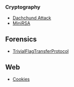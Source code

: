 ### Cryptography
- [Dachchund Attack](./DachshundAttack/)
- [MiniRSA](./miniRSA/)

## Forensics
- [TrivialFlagTransferProtocol](./TrivialFlagTP/)

## Web
- [Cookies](./Cookies/)